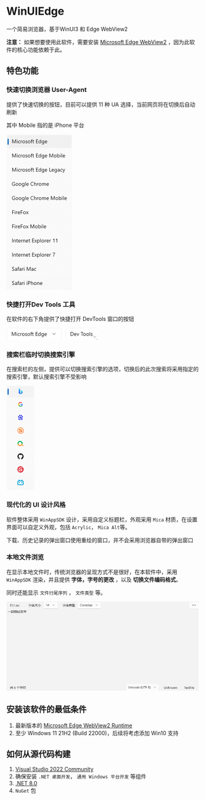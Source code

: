 # WinUIEdge

一个简易浏览器，基于WinUI3 和 Edge WebView2

**注意：** 如果想要使用此软件，需要安装 [Microsoft Edge WebView2](https://developer.microsoft.com/zh-cn/microsoft-edge/webview2/) ，因为此软件的核心功能依赖于此。

## 特色功能

### 快速切换浏览器 User-Agent

提供了快速切换的按钮，目前可以提供 11 种 UA 选择，当前网页将在切换后自动刷新

其中 Mobile 指的是 iPhone 平台

![User-Agent](Assets/ReadmeSource/user-agent.png)

### 快捷打开Dev Tools 工具

在软件的右下角提供了快捷打开 DevTools 窗口的按钮

![Open DevTools](Assets/ReadmeSource/devtools.png)

### 搜索栏临时切换搜索引擎

在搜索栏的左侧，提供可以切换搜索引擎的选项，切换后的此次搜索将采用指定的搜索引擎，默认搜索引擎不受影响

![Change Search Engine](Assets/ReadmeSource/change-search-engine.png)

### 现代化的 UI 设计风格

软件整体采用 `WinAppSDK` 设计，采用自定义标题栏，外观采用 `Mica` 材质，在设置界面可以自定义外观，包括 `Acrylic`， `Mica Alt`等。

下载、历史记录的弹出窗口使用重绘的窗口，并不会采用浏览器自带的弹出窗口

### 本地文件浏览

在显示本地文件时，传统浏览器的呈现方式不是很好，在本软件中，采用 `WinAppSDK` 渲染，并且提供 **字体，字号的更改** ，以及 **切换文件编码格式**。

同时还能显示 `文件行尾序列` ， `文件类型` 等。

![Text File Preview](Assets/ReadmeSource/text-file-preview.png)

## 安装该软件的最低条件

1. 最新版本的 [Microsoft Edge WebView2 Runtime](https://developer.microsoft.com/zh-cn/microsoft-edge/webview2/)
2. 至少 Windows 11 21H2 (Build 22000)，后续将考虑添加 Win10 支持

## 如何从源代码构建

1. [Visual Studio 2022 Community](https://visualstudio.microsoft.com/zh-hans/vs/)
2. 确保安装 `.NET 桌面开发`， `通用 Windows 平台开发` 等组件
3. [.NET 8.0](https://dotnet.microsoft.com/zh-cn/download/dotnet/8.0)
4. `NuGet` 包
